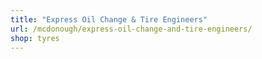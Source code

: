 ```yaml
---
title: "Express Oil Change & Tire Engineers"
url: /mcdonough/express-oil-change-and-tire-engineers/
shop: tyres
---
```


